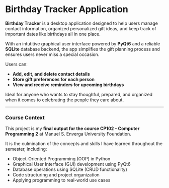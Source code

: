 # Birthday Tracker Application

**Birthday Tracker** is a desktop application designed to help users manage contact information, organized personalized gift ideas, and keep track of important dates like birthdays all in one place.

With an intutitive graphical user interface powered by **PyQt6** and a reliable **SQLite** database backend, the app simplifies the gift planning process and ensures users never miss a special occasion.

Users can:
- **Add, edit, and delete contact details**
- **Store gift preferences for each person**
- **View and receive reminders for upcoming birthdays**

Ideal for anyone who wants to stay thoughful, prepared, and organized when it comes to celebrating the people they care about.

---

### Course Context

This project is my **final output for the course CP102 - Computer Programming 2** at Manuel S. Enverga University Foundation.

It is the culmination of the concepts and skills I have learned throughout the semester, including:
- Object-Oriented Programming (OOP) in Python
- Graphical User Interface (GUI) development using PyQt6
- Database operations using SQLite (CRUD functionality)
- Code structuring and project organization
- Applying programming to real-world use cases

